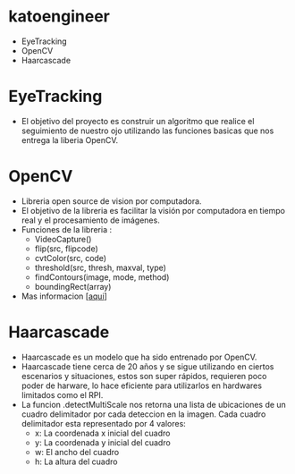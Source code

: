# katoengineer

- EyeTracking
- OpenCV
- Haarcascade

# EyeTracking

- El objetivo del proyecto es construir un algoritmo que realice el seguimiento de nuestro ojo utilizando las funciones basicas que nos entrega la liberia OpenCV.

# OpenCV

- Libreria open source de vision por computadora.
- El objetivo de la libreria es facilitar la visión por computadora en tiempo real y el procesamiento de imágenes.
- Funciones de la libreria :
  - VideoCapture()
  - flip(src, flipcode)
  - cvtColor(src, code)
  - threshold(src, thresh, maxval, type)
  - findContours(image, mode, method)
  - boundingRect(array)
- Mas informacion [[aqui](https://docs.opencv.org/4.5.2/index.html)]

# Haarcascade

- Haarcascade es un modelo que ha sido entrenado por OpenCV.
- Haarcascade tiene cerca de 20 años y se sigue utilizando en ciertos escenarios y situaciones, estos son super rápidos, requieren poco poder de harware, lo hace eficiente para utilizarlos en hardwares limitados como el RPI.
- La funcion .detectMultiScale nos retorna una lista de ubicaciones de un cuadro delimitador por cada deteccion en la imagen. Cada cuadro delimitador esta representado por 4 valores:
  - x: La coordenada x inicial del cuadro
  - y: La coordenada y inicial del cuadro
  - w: El ancho del cuadro
  - h: La altura del cuadro
